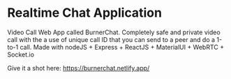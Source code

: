 # Realtime Chat Application

Video Call Web App called BurnerChat. Completely safe and private video call with the a use of unique call ID that you can send to a peer and do a 1-to-1 call. Made with nodeJS + Express + ReactJS + MaterialUI + WebRTC + Socket.io

Give it a shot here: https://burnerchat.netlify.app/
